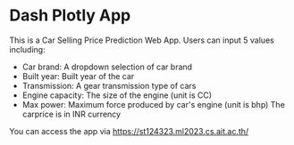 # Dash Plotly App

This is a Car Selling Price Prediction Web App. Users can input 5 values including:
- Car brand: A dropdown selection of car brand
- Built year: Built year of the car
- Transmission: A gear transmission type of cars
- Engine capacity: The size of the engine (unit is CC)
- Max power: Maximum force produced by car's engine (unit is bhp)
The carprice is in INR currency

You can access the app via https://st124323.ml2023.cs.ait.ac.th/
